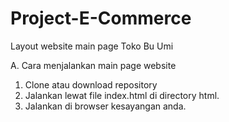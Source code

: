 # Project-E-Commerce
Layout website main page Toko Bu Umi


A. Cara menjalankan main page website
1. Clone atau download repository
2. Jalankan lewat file index.html di directory html.
3. Jalankan di browser kesayangan anda.
